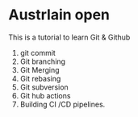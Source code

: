 # Austrlain open
This is a tutorial to learn Git & Github

1. git commit 
2. Git branching 
3. Git Merging
4. Git rebasing 
5. Git subversion
6. Git hub actions 
7. Building CI /CD pipelines. 


